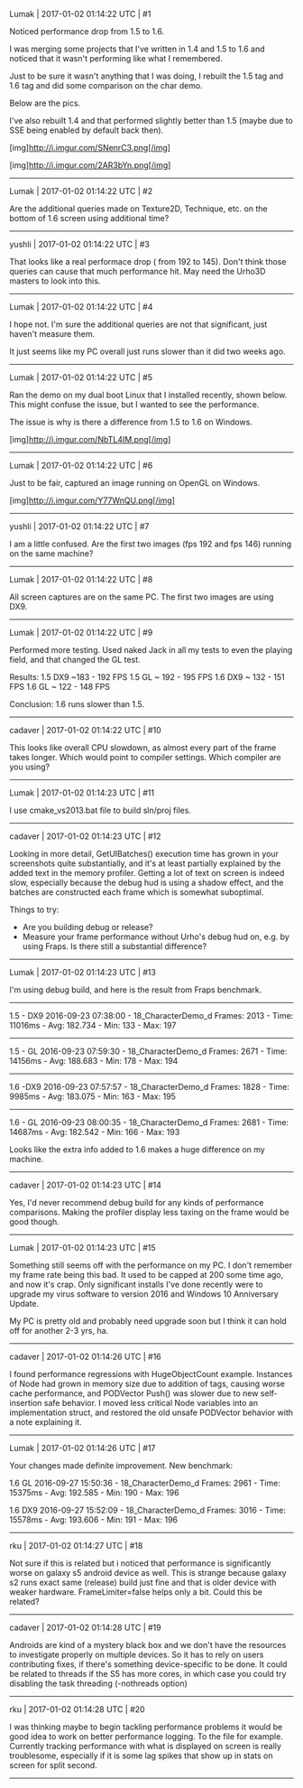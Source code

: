 Lumak | 2017-01-02 01:14:22 UTC | #1

Noticed performance drop from 1.5 to 1.6.

I was merging some projects that I've written in 1.4 and 1.5 to 1.6 and noticed that it wasn't performing like what I remembered.

Just to be sure it wasn't anything that I was doing, I rebuilt the 1.5 tag and 1.6 tag and did some comparison on the char demo.

Below are the pics.

I've also rebuilt 1.4 and that performed slightly better than 1.5 (maybe due to SSE being enabled by default back then).

[img]http://i.imgur.com/SNenrC3.png[/img]

[img]http://i.imgur.com/2AR3bYn.png[/img]

-------------------------

Lumak | 2017-01-02 01:14:22 UTC | #2

Are the additional queries made on Texture2D, Technique, etc. on the bottom of 1.6 screen using additional time?

-------------------------

yushli | 2017-01-02 01:14:22 UTC | #3

That looks like a real performace drop ( from 192 to 145). Don't think those queries can cause that much performance hit. May need the Urho3D masters to look into this.

-------------------------

Lumak | 2017-01-02 01:14:22 UTC | #4

I hope not.  I'm sure the additional queries are not that significant, just haven't measure them.

It just seems like my PC overall just runs slower than it did two weeks ago.

-------------------------

Lumak | 2017-01-02 01:14:22 UTC | #5

Ran the demo on my dual boot Linux that I installed recently, shown below.  This might confuse the issue, but I wanted to see the performance.

The issue is why is there a difference from 1.5 to 1.6 on Windows.


[img]http://i.imgur.com/NbTL4IM.png[/img]

-------------------------

Lumak | 2017-01-02 01:14:22 UTC | #6

Just to be fair, captured an image running on OpenGL on Windows.

[img]http://i.imgur.com/Y77WnQU.png[/img]

-------------------------

yushli | 2017-01-02 01:14:22 UTC | #7

I am a little confused. Are the first two images (fps 192 and fps 146) running on the same machine?

-------------------------

Lumak | 2017-01-02 01:14:22 UTC | #8

All screen captures are on the same PC. The first two images are using DX9.

-------------------------

Lumak | 2017-01-02 01:14:22 UTC | #9

Performed more testing.  Used naked Jack in all my tests to even the playing field, and that changed the GL test.

Results:
1.5 DX9 ~183 - 192 FPS
1.5 GL  ~ 192 - 195 FPS
1.6 DX9 ~ 132 - 151 FPS
1.6 GL  ~ 122 - 148 FPS

Conclusion: 1.6 runs slower than 1.5.

-------------------------

cadaver | 2017-01-02 01:14:22 UTC | #10

This looks like overall CPU slowdown, as almost every part of the frame takes longer. Which would point to compiler settings. Which compiler are you using?

-------------------------

Lumak | 2017-01-02 01:14:23 UTC | #11

I use cmake_vs2013.bat file to build sln/proj files.

-------------------------

cadaver | 2017-01-02 01:14:23 UTC | #12

Looking in more detail, GetUIBatches() execution time has grown in your screenshots quite substantially, and it's at least partially explained by the added text in the memory profiler. Getting a lot of text on screen is indeed slow, especially because the debug hud is using a shadow effect, and the batches are constructed each frame which is somewhat suboptimal.

Things to try:
- Are you building debug or release? 
- Measure your frame performance without Urho's debug hud on, e.g. by using Fraps. Is there still a substantial difference?

-------------------------

Lumak | 2017-01-02 01:14:23 UTC | #13

I'm using debug build, and here is the result from Fraps benchmark.

-------------------------------
1.5 - DX9
2016-09-23 07:38:00 - 18_CharacterDemo_d
Frames: 2013 - Time: 11016ms - Avg: 182.734 - Min: 133 - Max: 197

-------------------------------
1.5 - GL
2016-09-23 07:59:30 - 18_CharacterDemo_d
Frames: 2671 - Time: 14156ms - Avg: 188.683 - Min: 178 - Max: 194

-------------------------------
1.6 -DX9
2016-09-23 07:57:57 - 18_CharacterDemo_d
Frames: 1828 - Time: 9985ms - Avg: 183.075 - Min: 163 - Max: 195

-------------------------------
1.6 - GL
2016-09-23 08:00:35 - 18_CharacterDemo_d
Frames: 2681 - Time: 14687ms - Avg: 182.542 - Min: 166 - Max: 193

Looks like the extra info added to 1.6 makes a huge difference on my machine.

-------------------------

cadaver | 2017-01-02 01:14:23 UTC | #14

Yes, I'd never recommend debug build for any kinds of performance comparisons. Making the profiler display less taxing on the frame would be good though.

-------------------------

Lumak | 2017-01-02 01:14:23 UTC | #15

Something still seems off with the performance on my PC.  I don't remember my frame rate being this bad.  It used to be capped at 200 some time ago, and now it's crap.  Only significant installs I've done recently were to upgrade my virus software to version 2016 and Windows 10 Anniversary Update.

My PC is pretty old and probably need upgrade soon but I think it can hold off for another 2-3 yrs, ha.

-------------------------

cadaver | 2017-01-02 01:14:26 UTC | #16

I found performance regressions with HugeObjectCount example. Instances of Node had grown in memory size due to addition of tags, causing worse cache performance, and PODVector Push() was slower due to new self-insertion safe behavior. I moved less critical Node variables into an implementation struct, and restored the old unsafe PODVector behavior with a note explaining it.

-------------------------

Lumak | 2017-01-02 01:14:26 UTC | #17

Your changes made definite improvement.  New benchmark:

1.6 GL
2016-09-27 15:50:36 - 18_CharacterDemo_d
Frames: 2961 - Time: 15375ms - Avg: 192.585 - Min: 190 - Max: 196

1.6 DX9
2016-09-27 15:52:09 - 18_CharacterDemo_d
Frames: 3016 - Time: 15578ms - Avg: 193.606 - Min: 191 - Max: 196

-------------------------

rku | 2017-01-02 01:14:27 UTC | #18

Not sure if this is related but i noticed that performance is significantly worse on galaxy s5 android device as well. This is strange because galaxy s2 runs exact same (release) build just fine and that is older device with weaker hardware. FrameLimiter=false helps only a bit. Could this be related?

-------------------------

cadaver | 2017-01-02 01:14:28 UTC | #19

Androids are kind of a mystery black box and we don't have the resources to investigate properly on multiple devices. So it has to rely on users contributing fixes, if there's something device-specific to be done. It could be related to threads if the S5 has more cores, in which case you could try disabling the task threading (-nothreads option)

-------------------------

rku | 2017-01-02 01:14:28 UTC | #20

I was thinking maybe to begin tackling performance problems it would be good idea to work on better performance logging. To the file for example. Currently tracking performance with what is displayed on screen is really troublesome, especially if it is some lag spikes that show up in stats on screen for split second.

-------------------------

